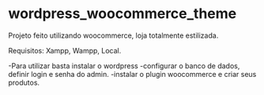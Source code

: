 # wordpress_woocommerce_theme
Projeto feito utilizando woocommerce, loja totalmente estilizada. 

Requisitos: Xampp, Wampp, Local.


-Para utilizar basta instalar o wordpress
-configurar o banco de dados, definir login e senha do admin.
-instalar o plugin woocommerce e criar seus produtos.
